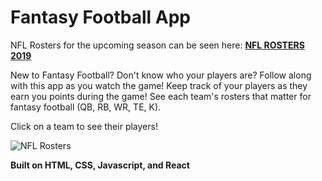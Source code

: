 # Fantasy Football App

NFL Rosters for the upcoming season can be seen here:
[**NFL ROSTERS 2019**](http://nfl-rosters.surge.sh/)

New to Fantasy Football?
Don't know who your players are? Follow along with this app as you watch the game!
Keep track of your players as they earn you points during the game! 
See each team's rosters that matter for fantasy football (QB, RB, WR, TE, K).

Click on a team to see their players!

![NFL Rosters](https://raw.githubusercontent.com/phillio/fantasy-football-app/master/fantasy-football-app/src/pictures/readmepic.png)

**Built on HTML, CSS, Javascript, and React**